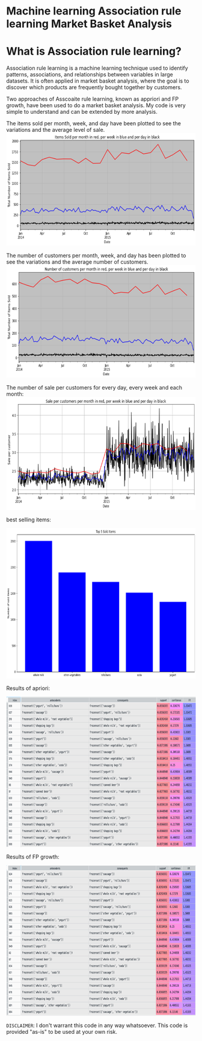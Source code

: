 # Machine learning Association rule learning Market Basket Analysis

# What is Association rule learning?

Association rule learning is a machine learning technique used to identify patterns, associations, and relationships between variables in large datasets. It is often applied in market basket analysis, where the goal is to discover which products are frequently bought together by customers.

Two approaches of Asscoaite rule learning, known as appriori and FP growth, have been used to do a market basket analysis.
My code is very simple to understand and can be extended by more analysis.

The items sold per month, week, and day have been plotted to see the variations and the average level of sale.
<img src="items.png" width="800" height="300">

The number of customers per month, week, and day has been plotted to see the variations and the average number of customers.
<img src="clients.png" width="800" height="300">

The number of sale per customers for every day, every week and each month:
<img src="sale_per_client.png" width="800" height="300">

best selling items:

<img src="best_sale.png" width="800" height="400">

Results of apriori:

<img src="apriori.png" width="800" height="400">


Results of FP growth:

<img src="fp.png" width="800" height="400">

`DISCLAIMER`:  I don't warrant this code in any way whatsoever. This code is provided "as-is" to be used at your own risk.
